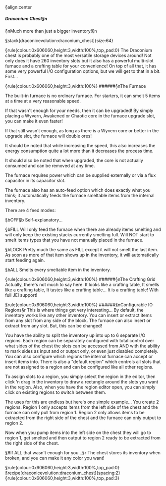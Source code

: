 §align:center
##### Draconium Chest§n
§nMuch more than just a bigger inventory!§n

§stack[draconicevolution:draconium_chest]{size:64}

§rule{colour:0x606060,height:3,width:100%,top_pad:0}
The Draconium chest is probably one of the most versatile storage devices around! Not only does it have 260 inventory slots but it also has a powerful multi-slot furnace and a crafting table for your convenience! On top of all that, it has some very powerful I/O configuration options, but we will get to that in a bit. First...

§rule{colour:0x606060,height:3,width:100%}
######§nThe Furnace

The built-in furnace is no ordinary furnace. For starters, it can smelt 5 items at a time at a very reasonable speed.

If that wasn't enough for your needs, then it can be upgraded! By simply placing a Wyvern, Awakened or Chaotic core in the furnace upgrade slot, you can make it even faster!

If that still wasn't enough, as long as there is a Wyvern core or better in the upgrade slot, the furnace will double ores!

It should be noted that while increasing the speed, this also increases the energy consumption quite a lot more than it decreases the process time.

It should also be noted that when upgraded, the core is not actually consumed and can be removed at any time.

The furnace requires power which can be supplied externally or via a flux capacitor in its capacitor slot.

The furnace also has an auto-feed option which does exactly what you think; it automatically feeds the furnace smeltable items from the internal inventory.

There are 4 feed modes:

§bOFF§b
Self-explanatory...

§bFILL
Will only feed the furnace when there are already items smelting 
and will only keep the existing stacks currently smelting full.
Will NOT start to smelt items types that you have not manually
placed in the furnace.

§bLOCK
Pretty much the same as FILL except it will not smelt the last item.
As soon as more of that item shows up in the inventory, it will automatically start feeding again.

§bALL
Smelts every smeltable item in the inventory.

§rule{colour:0x606060,height:3,width:100%}
######§nThe Crafting Grid
Actually, there's not much to say here.
It looks like a crafting table,
It smells like a crafting table,
It tastes like a crafting table...
It is a crafting table!
With full JEI support!

§rule{colour:0x606060,height:3,width:100%}
######§nConfigurable IO Regions§r
This is where things get very interesting...
By default, the inventory works like any other inventory. You can insert or extract items from any slot from any side of the block.
The furnace can also insert or extract from any slot.
But, this can be changed! 

You have the ability to split the inventory up into up to 6 separate I/O regions. 
Each region can be separately configured with total control over what sides of the chest the slots can be accessed from AND with the ability to mark sides as input and or output only, or even just disabled completely.
You can also configure which regions the internal furnace can accept or insert items into.
There is also a "default region" which controls all slots that are not assigned to a region and can be configured like all other regions.

To assign slots to a region, you simply select the region in the editor, then click 'n drag in the inventory to draw a rectangle around the slots you want in the region.
Also, when you have the region editor open, you can simply click on existing regions to switch between them.

The uses for this are endless but here's one simple example...
You create 2 regions. 
Region 1 only accepts items from the left side of the chest and the furnace can only pull from region 1.
Region 2 only allows items to be extracted from the right side of the chest and the furnace can only output to region 2.

Now when you pump items into the left side on the chest they will go to region 1, get smelted and then output to region 2 ready to be extracted from the right side of the chest.

§6If ALL that wasn't enough for you...§r
The chest stores its inventory when broken, and you can make it any color you want!

§rule{colour:0x606060,height:3,width:100%,top_pad:0}
§recipe[draconicevolution:draconium_chest]{spacing:2}
§rule{colour:0x606060,height:3,width:100%,top_pad:3}